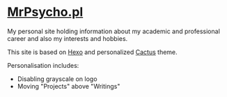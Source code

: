 # [MrPsycho.pl](https://new.mrpsycho.pl)
My personal site holding information about my academic and professional career and also my interests and hobbies.

This site is based on [Hexo](https://hexo.io/) and personalized [Cactus](https://github.com/probberechts/hexo-theme-cactus) theme.

Personalisation includes:
+ Disabling grayscale on logo
+ Moving "Projects" above "Writings"
